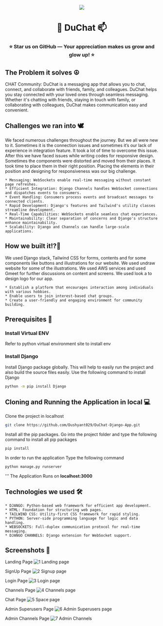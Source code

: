 <p align="center">
    <img src="https://github.com/Dushyant029/DuChat-Django-App/assets/55031190/c8d3b51f-8b3f-456f-b4e7-e9b85c409026">
</p>
<h1 align="center">📨 DuChat 📫</h1>
<h3 align="center">⭐ Star us on GitHub — Your appreciation makes us grow and glow up! ⭐</h3>

## The Problem it solves ☮️
CHAT Community: DuChat is a messaging app that allows you to chat, connect, and collaborate with friends, family, and colleagues. DuChat helps you stay connected with your loved ones through seamless messaging. Whether it's chatting with friends, staying in touch with family, or collaborating with colleagues, DuChat makes communication easy and convenient.

## Challenges we ran into 🕊️
We faced numerous challenges throughout the journey. But we all were new to it. Sometimes it is the connection issues and sometimes it’s our lack of experience in integration feature. It took a lot of time to overcome this issue. After this we have faced issues while writing codes for responsive design. Sometimes the components were distorted and moved from their places. It took time to place them in their right position. Placing the elements in their position and designing for responsiveness was our big challenge.

    * Messaging: WebSockets enable real-time messaging without constant page refreshes.
    * Efficient Integration: Django Channels handles WebSocket connections and dispatches events to consumers.
    * Event Handling: Consumers process events and broadcast messages to connected clients.
    * Rapid Development: Django's features and Tailwind's utility classes streamline development.
    * Real-Time Capabilities: WebSockets enable seamless chat experiences.
    * Maintainability: Clear separation of concerns and Django's structure enhance maintainability.
    * Scalability: Django and Channels can handle large-scale applications.

## How we built it!?🧠
We used Django stack, Tailwind CSS for forms, contents and for some components like buttons and illustrations for our website. We used undraw website for some of the illustrations. We used AWS services and used Gmeet for further discussions on content and screens. We used look a to design logo for our app.

    * Establish a platform that encourages interaction among individuals with various hobbies.
    * Enable users to join interest-based chat groups.
    * Create a user-friendly and engaging environment for community building.

## Prerequisites 📑   
  
### Install Virtual ENV
Refer to python virtual environment site to install env

### Install Django
Install Django package globally. This will help to easily run the project and also build the source files easily. Use the following command to install Django

```bash
python -m pip install Django
```

## Cloning and Running the Application in local 💻

Clone the project in localhost
```bash
git clone https://github.com/Dushyant029/DuChat-Django-App.git
```
Install all the pip packages. Go into the project folder and type the following command to install all pip packages

```bash
pip install
```

In order to run the application Type the following command

```bash
python manage.py runserver
```
'''
The Application Runs on **localhost:3000**

## Technologies we used 🛠️ 
    * DJANGO: Python-based web framework for efficient app development.
    * HTML: Foundation for structuring web pages.
    * TAILWIND CSS: Utility-first CSS framework for rapid styling.
    * PYTHON: Server-side programming language for logic and data handling.
    * WEBSOCKETS: Full-duplex communication protocol for real-time messaging.
    * DJANGO CHANNELS: Django extension for WebSocket support.


## Screenshots 📸
Landing Page
![1  Landing page](https://github.com/Dushyant029/DuChat-Django-App/assets/55031190/61e71d8e-58a9-457e-bf41-976e95ca0357)

SignUp Page
![2  Signup page](https://github.com/Dushyant029/DuChat-Django-App/assets/55031190/e64e1c36-274b-4380-af4e-c98802c339ed)

Login Page
![3  Login page](https://github.com/Dushyant029/DuChat-Django-App/assets/55031190/b0fa5718-9cd1-4ba5-8b41-1258acf5adc3)

Channels Page
![4  Channels page](https://github.com/Dushyant029/DuChat-Django-App/assets/55031190/a0f67921-2a5a-4120-b033-d5344c6003ad)

Chat Page
![5  Space page](https://github.com/Dushyant029/DuChat-Django-App/assets/55031190/bae1312f-247c-48fd-9df1-9a6eaaee1ce8)

Admin Superusers Page
![6  Admin Superusers page](https://github.com/Dushyant029/DuChat-Django-App/assets/55031190/bb7c82b0-b7a7-4999-8877-9d401d2bf45d)

Admin Channels Page
![7  Admin Channels](https://github.com/Dushyant029/DuChat-Django-App/assets/55031190/d4114d21-8880-4b9b-82fd-5ebfd9615dca)


    
